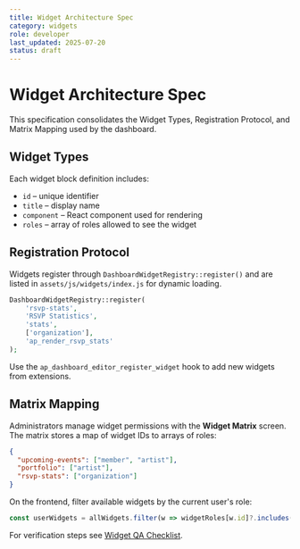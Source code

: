 ```yaml
---
title: Widget Architecture Spec
category: widgets
role: developer
last_updated: 2025-07-20
status: draft
---
```


# Widget Architecture Spec

This specification consolidates the Widget Types, Registration Protocol, and Matrix Mapping used by the dashboard.

## Widget Types
Each widget block definition includes:
- `id` – unique identifier
- `title` – display name
- `component` – React component used for rendering
- `roles` – array of roles allowed to see the widget

## Registration Protocol
Widgets register through `DashboardWidgetRegistry::register()` and are listed in `assets/js/widgets/index.js` for dynamic loading.

```php
DashboardWidgetRegistry::register(
    'rsvp-stats',
    'RSVP Statistics',
    'stats',
    ['organization'],
    'ap_render_rsvp_stats'
);
```

Use the `ap_dashboard_editor_register_widget` hook to add new widgets from extensions.

## Matrix Mapping
Administrators manage widget permissions with the **Widget Matrix** screen. The matrix stores a map of widget IDs to arrays of roles:

```json
{
  "upcoming-events": ["member", "artist"],
  "portfolio": ["artist"],
  "rsvp-stats": ["organization"]
}
```

On the frontend, filter available widgets by the current user's role:

```ts
const userWidgets = allWidgets.filter(w => widgetRoles[w.id]?.includes(currentUserRole));
```

For verification steps see [Widget QA Checklist](../qa/widget-qa-checklist.md).
